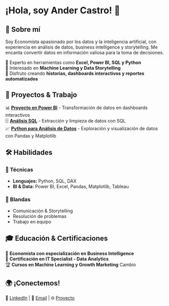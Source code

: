 # ¡Hola, soy Ander Castro! 👋

## 📌 Sobre mí
Soy Economista apasionado por los datos y la inteligencia artificial, con experiencia en análisis de datos, business intelligence y storytelling. Me encanta convertir datos en información valiosa para la toma de decisiones.

🔹 Experto en herramientas como **Excel, Power BI, SQL y Python**  
🔹 Interesado en **Machine Learning y Data Storytelling**  
🔹 Disfruto creando **historias, dashboards interactivos y reportes automatizados**  

## 🚀 Proyectos & Trabajo
📊 **[Proyecto en Power BI](#)** - Transformación de datos en dashboards interactivos  
🗄️ **[Análisis SQL](#)** - Extracción y limpieza de datos con SQL  
📈 **[Python para Análisis de Datos](#)** - Exploración y visualización de datos con Pandas y Matplotlib  

## 🛠️ Habilidades
### 📌 Técnicas
- **Lenguajes:** Python, SQL, DAX  
- **BI & Data:** Power BI, Excel, Pandas, Matplotlib, Tableau

### 📌 Blandas
- Comunicación & Storytelling  
- Resolución de problemas  
- Trabajo en equipo  

## 🎓 Educación & Certificaciones
📖 **Economista con especialización en Business Intelligence**  
📜 **Certificación en IT Specialist - Data Analytics**  
🏆 **Cursos en Machine Learning y Growth Marketing** Cambio 

## 🌍 ¡Conectemos!
📩 [LinkedIn](https://www.linkedin.com/in/andervcy/) | 📧 [Email](anderbladimir@gmail.com) | 🌐 [Proyecto](https://cienciadedatosec.com/)
